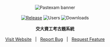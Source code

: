 <p align="center">
  <picture>
    <source media="(prefers-color-scheme: dark)" srcset="https://github.com/user-attachments/assets/2950f4b0-f11d-46e4-98fb-28c0e701dcbc">
    <source media="(prefers-color-scheme: light)" srcset="https://github.com/user-attachments/assets/6125c7f1-5e26-4cfc-93dc-67a77720011d">
    <img alt="Pastexam banner">
  </picture>
  <br>
  <br>
  <a href="https://github.com/NCTUCSUnion/pastexam/releases/latest"><img alt="Release" src="https://img.shields.io/github/v/release/NCTUCSUnion/pastexam?color=mediumseagreen"></a>
  <img alt="Users" src="https://img.shields.io/badge/dynamic/json?url=https%3A%2F%2Fpastexam.nctucsunion.me%2Fapi%2Fstatistics&query=%24.data.totalUsers&label=users">
  <img alt="Downloads" src="https://img.shields.io/badge/dynamic/json?url=https%3A%2F%2Fpastexam.nctucsunion.me%2Fapi%2Fstatistics&query=%24.data.totalDownloads&label=downloads&color=darkcyan">
  <br>
  <br>
  <strong>交大資工考古題系統</strong>
  <br>
  <br>
  <a href="https://pastexam.nctucsunion.me/">Visit Website</a>
  &nbsp; | &nbsp;
  <a href="https://github.com/NCTUCSUnion/pastexam/issues">Report Bug</a>
  &nbsp; | &nbsp;
  <a href="https://github.com/NCTUCSUnion/pastexam/issues">Request Feature</a>
  <br>
</p>
